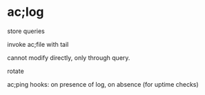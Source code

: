 # ac;log

store queries

invoke ac;file with tail

cannot modify directly, only through query.

rotate

ac;ping hooks: on presence of log, on absence (for uptime checks)
